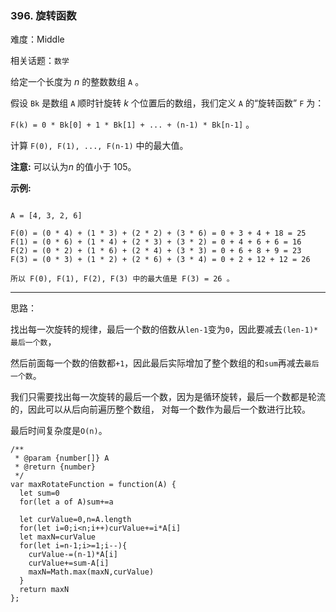 ### 396. 旋转函数

难度：Middle

相关话题：`数学`

给定一个长度为 *n*  的整数数组 `A` 。



假设 `Bk` 是数组 `A` 顺时针旋转 *k*  个位置后的数组，我们定义 `A` 的&ldquo;旋转函数&rdquo; `F` 为：



 `F(k) = 0 * Bk[0] + 1 * Bk[1] + ... + (n-1) * Bk[n-1]` 。



计算 `F(0), F(1), ..., F(n-1)` 中的最大值。



**注意:** 
可以认为*n*  的值小于 105。



**示例:** 



```

A = [4, 3, 2, 6]

F(0) = (0 * 4) + (1 * 3) + (2 * 2) + (3 * 6) = 0 + 3 + 4 + 18 = 25
F(1) = (0 * 6) + (1 * 4) + (2 * 3) + (3 * 2) = 0 + 4 + 6 + 6 = 16
F(2) = (0 * 2) + (1 * 6) + (2 * 4) + (3 * 3) = 0 + 6 + 8 + 9 = 23
F(3) = (0 * 3) + (1 * 2) + (2 * 6) + (3 * 4) = 0 + 2 + 12 + 12 = 26

所以 F(0), F(1), F(2), F(3) 中的最大值是 F(3) = 26 。
```



-----

思路：

找出每一次旋转的规律，最后一个数的倍数从`len-1`变为`0`，因此要减去`(len-1)*最后一个数`，

然后前面每一个数的倍数都`+1`，因此最后实际增加了整个数组的和`sum`再减去`最后一个数`。

我们只需要找出每一次旋转的最后一个数，因为是循环旋转，最后一个数都是轮流的，因此可以从后向前遍历整个数组，
对每一个数作为最后一个数进行比较。

最后时间复杂度是`O(n)`。

```
/**
 * @param {number[]} A
 * @return {number}
 */
var maxRotateFunction = function(A) {
  let sum=0
  for(let a of A)sum+=a
  
  let curValue=0,n=A.length
  for(let i=0;i<n;i++)curValue+=i*A[i]
  let maxN=curValue
  for(let i=n-1;i>=1;i--){
    curValue-=(n-1)*A[i]
    curValue+=sum-A[i]
    maxN=Math.max(maxN,curValue)
  }
  return maxN
};
```

